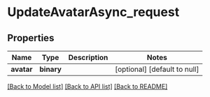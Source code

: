 # UpdateAvatarAsync_request

## Properties
Name | Type | Description | Notes
------------ | ------------- | ------------- | -------------
**avatar** | **binary** |  | [optional] [default to null]

[[Back to Model list]](../README.md#documentation-for-models) [[Back to API list]](../README.md#documentation-for-api-endpoints) [[Back to README]](../README.md)


